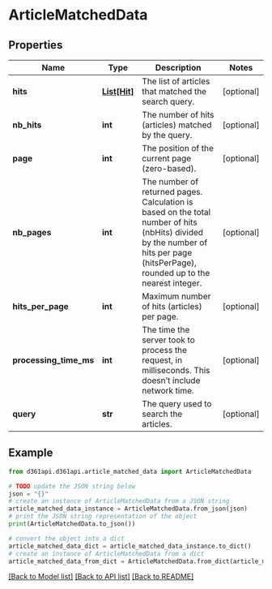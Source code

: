 # ArticleMatchedData


## Properties

Name | Type | Description | Notes
------------ | ------------- | ------------- | -------------
**hits** | [**List[Hit]**](Hit.md) | The list of articles that matched the search query. | [optional] 
**nb_hits** | **int** | The number of hits (articles) matched by the query. | [optional] 
**page** | **int** | The position of the current page (zero-based). | [optional] 
**nb_pages** | **int** | The number of returned pages. Calculation is based on the total number of hits (nbHits) divided by the number of hits per page (hitsPerPage), rounded up to the nearest integer. | [optional] 
**hits_per_page** | **int** | Maximum number of hits (articles) per page. | [optional] 
**processing_time_ms** | **int** | The time the server took to process the request, in milliseconds. This doesn’t include network time. | [optional] 
**query** | **str** | The query used to search the articles. | [optional] 

## Example

```python
from d361api.d361api.article_matched_data import ArticleMatchedData

# TODO update the JSON string below
json = "{}"
# create an instance of ArticleMatchedData from a JSON string
article_matched_data_instance = ArticleMatchedData.from_json(json)
# print the JSON string representation of the object
print(ArticleMatchedData.to_json())

# convert the object into a dict
article_matched_data_dict = article_matched_data_instance.to_dict()
# create an instance of ArticleMatchedData from a dict
article_matched_data_from_dict = ArticleMatchedData.from_dict(article_matched_data_dict)
```
[[Back to Model list]](../README.md#documentation-for-models) [[Back to API list]](../README.md#documentation-for-api-endpoints) [[Back to README]](../README.md)


